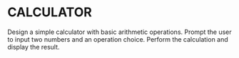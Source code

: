 # CALCULATOR
Design a simple calculator with basic arithmetic operations. Prompt the user to input two numbers and an operation choice.  Perform the calculation and display the result.
